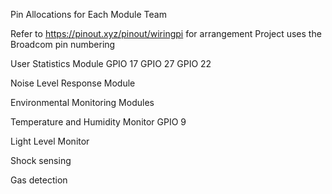 Pin Allocations for Each Module Team

Refer to https://pinout.xyz/pinout/wiringpi for arrangement
Project uses the Broadcom pin numbering

User Statistics Module
  GPIO 17 
  GPIO 27
  GPIO 22
  
Noise Level Response Module



Environmental Monitoring Modules
  
  Temperature and Humidity Monitor 
    GPIO 9

  Light Level Monitor
  
  
  Shock sensing
  
  
  Gas detection
